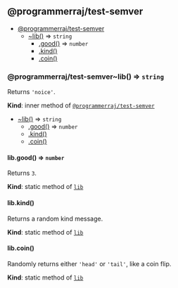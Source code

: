 <a name="module_@programmerraj/test-semver"></a>

## @programmerraj/test-semver

* [@programmerraj/test-semver](#module_@programmerraj/test-semver)
    * [~lib()](#module_@programmerraj/test-semver..lib) ⇒ <code>string</code>
        * [.good()](#module_@programmerraj/test-semver..lib.good) ⇒ <code>number</code>
        * [.kind()](#module_@programmerraj/test-semver..lib.kind)
        * [.coin()](#module_@programmerraj/test-semver..lib.coin)

<a name="module_@programmerraj/test-semver..lib"></a>

### @programmerraj/test-semver~lib() ⇒ <code>string</code>
Returns `'noice'`.

**Kind**: inner method of [<code>@programmerraj/test-semver</code>](#module_@programmerraj/test-semver)  

* [~lib()](#module_@programmerraj/test-semver..lib) ⇒ <code>string</code>
    * [.good()](#module_@programmerraj/test-semver..lib.good) ⇒ <code>number</code>
    * [.kind()](#module_@programmerraj/test-semver..lib.kind)
    * [.coin()](#module_@programmerraj/test-semver..lib.coin)

<a name="module_@programmerraj/test-semver..lib.good"></a>

#### lib.good() ⇒ <code>number</code>
Returns `3`.

**Kind**: static method of [<code>lib</code>](#module_@programmerraj/test-semver..lib)  
<a name="module_@programmerraj/test-semver..lib.kind"></a>

#### lib.kind()
Returns a random kind message.

**Kind**: static method of [<code>lib</code>](#module_@programmerraj/test-semver..lib)  
<a name="module_@programmerraj/test-semver..lib.coin"></a>

#### lib.coin()
Randomly returns either `'head'` or `'tail'`, like a coin flip.

**Kind**: static method of [<code>lib</code>](#module_@programmerraj/test-semver..lib)  
